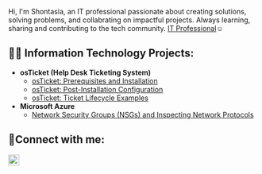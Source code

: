 Hi, I'm Shontasia, an IT professional passionate about creating solutions, solving problems, and collabrating on impactful projects. Always learning, sharing and contributing to the tech community. <a href="https://www.linkedin.com/in/shontasia-crayton-mlt-ascp-891a62160">IT Professional</a>☺</h1>

<h2>👨‍💻 Information Technology Projects:</h2>

- <b>osTicket (Help Desk Ticketing System)</b>
  - [osTicket: Prerequisites and Installation](https://www.github.com/ScraytonIT/osticket-prereqs)
  - [osTicket: Post-Installation Configuration](https://www.github.com/ScraytonIT/post-install-config)
  - [osTicket: Ticket Lifecycle Examples](https://www.github.com/ScraytonIT/ticket-lifecycle)
- <b>Microsoft Azure</b>
  - [Network Security Groups (NSGs) and Inspecting Network Protocols](https://www.github.com/ScraytonIT/azure-network-protocols)

<h2>🤳Connect with me:</h2>


[<img align="left" alt="Josh | LinkedIn" width="22px" src="https://cdn.jsdelivr.net/npm/simple-icons@v3/icons/linkedin.svg" />][linkedin]

[linkedin]: https://www.linkedin.com/in/shontasia-crayton-mlt-ascp-891a62160
